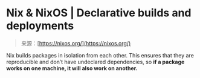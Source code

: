 <!--yml
category: 未分类
date: 2024-05-27 14:45:51
-->

# Nix & NixOS | Declarative builds and deployments

> 来源：[https://nixos.org/](https://nixos.org/)

Nix builds packages in isolation from each other. This ensures that they are reproducible and don’t have undeclared dependencies, so **if a package works on one machine, it will also work on another.**